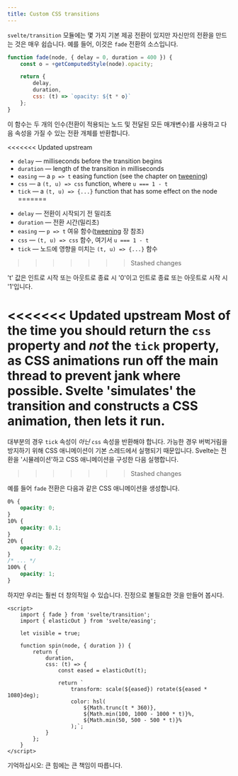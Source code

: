 ```yaml
---
title: Custom CSS transitions
---
```


`svelte/transition` 모듈에는 몇 가지 기본 제공 전환이 있지만 자신만의 전환을 만드는 것은 매우 쉽습니다. 예를 들어, 이것은 `fade` 전환의 소스입니다.

```js
function fade(node, { delay = 0, duration = 400 }) {
	const o = +getComputedStyle(node).opacity;

	return {
		delay,
		duration,
		css: (t) => `opacity: ${t * o}`
	};
}
```

이 함수는 두 개의 인수(전환이 적용되는 노드 및 전달된 모든 매개변수)를 사용하고 다음 속성을 가질 수 있는 전환 개체를 반환합니다.

<<<<<<< Updated upstream
- `delay` — milliseconds before the transition begins
- `duration` — length of the transition in milliseconds
- `easing` — a `p => t` easing function (see the chapter on [tweening](/tutorial/tweened))
- `css` — a `(t, u) => css` function, where `u === 1 - t`
- `tick` — a `(t, u) => {...}` function that has some effect on the node
=======
* `delay` — 전환이 시작되기 전 밀리초
* `duration` — 전환 시간(밀리초)
* `easing` — `p => t` 여유 함수([tweening](/tutorial/tweened) 장 참조)
* `css` — `(t, u) => css` 함수, 여기서 `u === 1 - t`
* `tick` — 노드에 영향을 미치는 `(t, u) => {...}` 함수
>>>>>>> Stashed changes

't' 값은 인트로 시작 또는 아웃트로 종료 시 '0'이고 인트로 종료 또는 아웃트로 시작 시 '1'입니다.

<<<<<<< Updated upstream
Most of the time you should return the `css` property and _not_ the `tick` property, as CSS animations run off the main thread to prevent jank where possible. Svelte 'simulates' the transition and constructs a CSS animation, then lets it run.
=======
대부분의 경우 `tick` 속성이 *아닌* `css` 속성을 반환해야 합니다. 가능한 경우 버벅거림을 방지하기 위해 CSS 애니메이션이 기본 스레드에서 실행되기 때문입니다. Svelte는 전환을 '시뮬레이션'하고 CSS 애니메이션을 구성한 다음 실행합니다.
>>>>>>> Stashed changes

예를 들어 `fade` 전환은 다음과 같은 CSS 애니메이션을 생성합니다.

```css
0% {
	opacity: 0;
}
10% {
	opacity: 0.1;
}
20% {
	opacity: 0.2;
}
/* ... */
100% {
	opacity: 1;
}
```

하지만 우리는 훨씬 더 창의적일 수 있습니다. 진정으로 불필요한 것을 만들어 봅시다.

```svelte
<script>
	import { fade } from 'svelte/transition';
	import { elasticOut } from 'svelte/easing';

	let visible = true;

	function spin(node, { duration }) {
		return {
			duration,
			css: (t) => {
				const eased = elasticOut(t);

				return `
					transform: scale(${eased}) rotate(${eased * 1080}deg);
					color: hsl(
						${Math.trunc(t * 360)},
						${Math.min(100, 1000 - 1000 * t)}%,
						${Math.min(50, 500 - 500 * t)}%
					);`;
			}
		};
	}
</script>
```

기억하십시오: 큰 힘에는 큰 책임이 따릅니다.
